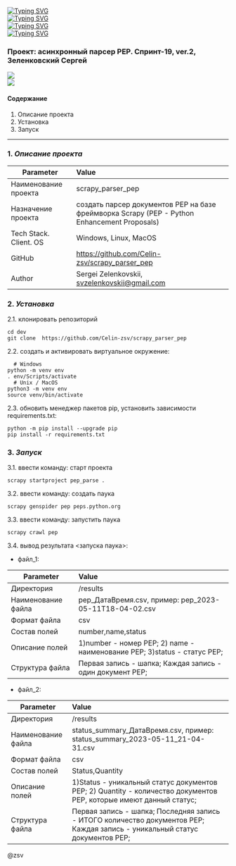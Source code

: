 [![Typing SVG](https://readme-typing-svg.herokuapp.com?font=Fira+Code&size=30&pause=1000&color=F71329&multiline=true&width=435&lines=+scrapy_parser_pep)](https://git.io/typing-svg)  
[![Typing SVG](https://readme-typing-svg.herokuapp.com?font=Fira+Code&size=20&pause=1000&color=1D39F7&multiline=true&width=435&lines=+scrapy_parser_pep)](https://git.io/typing-svg)  
[![Typing SVG](https://readme-typing-svg.herokuapp.com?font=Fira+Code&size=15&duration=2000&pause=1000&color=1FBB30F6&multiline=true&width=435&lines=+scrapy_parser_pep)](https://git.io/typing-svg)    
[![Typing SVG](https://img.shields.io/badge/scrapy_parser_pep-sprint--19%20ver.2-red)](https://git.io/typing-svg)

### Проект: асинхронный парсер PEP. Спринт-19, ver.2, Зеленковский Сергей  
![](https://img.shields.io/badge/Python-3776AB?style=for-the-badge&logo=python&logoColor=white)  
![](https://encrypted-tbn0.gstatic.com/images?q=tbn:ANd9GcTujwu6HtzvrpKw44xso5zi1iYZvFeDtWzr4_FO5En6DQ&s)
#### Содержание
1. Описание проекта
2. Установка
3. Запуск
***
### 1. *Описание проекта*


Parameter  | Value
-------------|:-------------
Наименование проекта  | scrapy_parser_pep
Назначение проекта | создать парсер документов PEP на базе фреймворка Scrapy (PEP - Python Enhancement Proposals)
Tech Stack. Client. OS | Windows, Linux, MacOS
GitHub | https://github.com/Celin-zsv/scrapy_parser_pep
Author | Sergei Zelenkovskii, svzelenkovskii@gmail.com  

### 2. *Установка*




2.1. клонировать репозиторий
```
cd dev
git clone  https://github.com/Celin-zsv/scrapy_parser_pep
```
2.2. создать и активировать виртуальное окружение:
```
  # Windows
python -m venv env
. env/Scripts/activate
  # Unix / MacOS
python3 -m venv env
source venv/bin/activate
```
2.3. обновить менеджер пакетов pip, установить зависимости requirements.txt:
```
python -m pip install --upgrade pip
pip install -r requirements.txt
```

### 3. *Запуск*

3.1. ввести команду: старт проекта
```
scrapy startproject pep_parse .
```
3.2. ввести команду: создать паука
```
scrapy genspider pep peps.python.org
```
3.3. ввести команду: запустить паука
```
scrapy crawl pep
```
3.4. вывод результата <запуска паука>:
* файл_1:

Parameter  | Value
-------------|:-------------
Директория  | /results
Наименование файла   | pep_ДатаВремя.csv, пример: pep_2023-05-11T18-04-02.csv
Формат файла   | csv
Состав полей   | number,name,status 
Описание полей  | 1)number - номер PEP; 2) name - наименование PEP; 3)status - статус PEP;
Структура файла  | Первая запись - шапка; Каждая запись - один документ PEP;

* файл_2:

Parameter  | Value
-------------|:-------------
Директория  | /results
Наименование файла   | status_summary_ДатаВремя.csv, пример: status_summary_2023-05-11_21-04-31.csv
Формат файла   | csv
Состав полей   | Status,Quantity
Описание полей  | 1)Status - уникальный статус документов PEP; 2) Quantity - количество документов PEP, которые имеют данный статус;
Структура файла  | Первая запись - шапка; Последняя запись - ИТОГО количество документов PEP; Каждая запись - уникальный статус документов PEP;


@zsv
